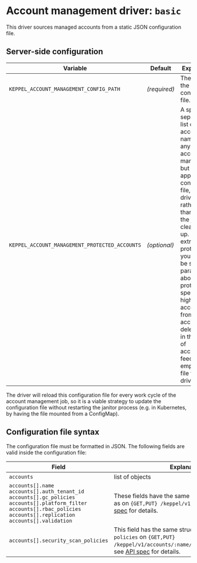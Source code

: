 # Account management driver: `basic`

This driver sources managed accounts from a static JSON configuration file.

## Server-side configuration

| Variable | Default | Explanation |
| -------- | ------- | ----------- |
| `KEPPEL_ACCOUNT_MANAGEMENT_CONFIG_PATH` | *(required)* | The path to the configuration file. |
| `KEPPEL_ACCOUNT_MANAGEMENT_PROTECTED_ACCOUNTS` | *(optional)* | A space-separated list of account names. If any of these accounts are managed, but do not appear in the configuration file, the driver will rather fail than instruct the janitor to clean them up. This is an extra layer of protection if you want to be super-paranoid about protecting specific high-value accounts from accidental deletion (e.g. in the case of accidentally feeding an empty config file to the driver). |

The driver will reload this configuration file for every work cycle of the account management job, so it is a viable
strategy to update the configuration file without restarting the janitor process (e.g. in Kubernetes, by having the file mounted
from a ConfigMap).

## Configuration file syntax

The configuration file must be formatted in JSON.
The following fields are valid inside the configuration file:

| Field | Explanation |
| ----- | ----------- |
| `accounts` | list of objects | A list of objects, one for each managed account. Any managed accounts that exists in the database, but is not included in this list will be deleted. |
| `accounts[].name`<br>`accounts[].auth_tenant_id`<br>`accounts[].gc_policies`<br>`accounts[].platform_filter`<br>`accounts[].rbac_policies`<br>`accounts[].replication`<br>`accounts[].validation` | These fields have the same structure and meaning as on `{GET,PUT} /keppel/v1/accounts/:name`; see [API spec](../api-spec.md) for details. |
| `accounts[].security_scan_policies` | This field has the same structure and meaning as `policies` on `{GET,PUT} /keppel/v1/accounts/:name/security_scan_policies`; see [API spec](../api-spec.md) for details. |
